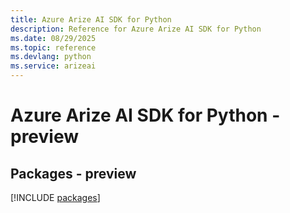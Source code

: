 ```yaml
---
title: Azure Arize AI SDK for Python
description: Reference for Azure Arize AI SDK for Python
ms.date: 08/29/2025
ms.topic: reference
ms.devlang: python
ms.service: arizeai
---
```

# Azure Arize AI SDK for Python - preview
## Packages - preview
[!INCLUDE [packages](arize-ai-index.md)]